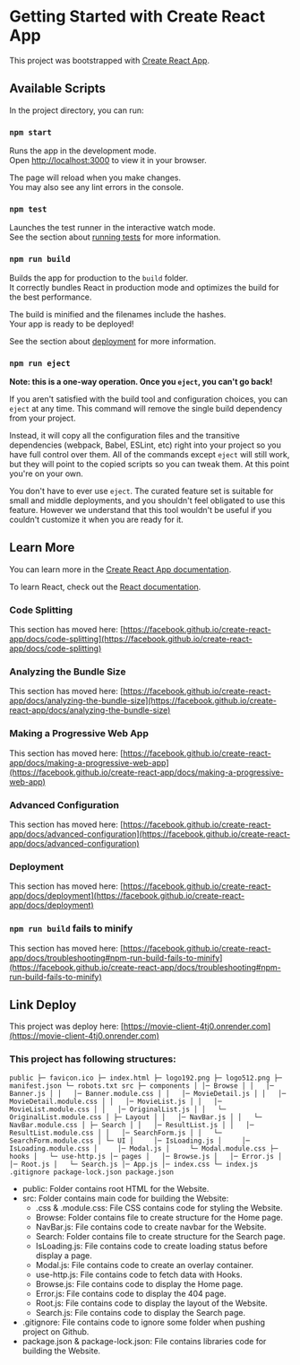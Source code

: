 # Getting Started with Create React App

This project was bootstrapped with [Create React App](https://github.com/facebook/create-react-app).

## Available Scripts

In the project directory, you can run:

### `npm start`

Runs the app in the development mode.\
Open [http://localhost:3000](http://localhost:3000) to view it in your browser.

The page will reload when you make changes.\
You may also see any lint errors in the console.

### `npm test`

Launches the test runner in the interactive watch mode.\
See the section about [running tests](https://facebook.github.io/create-react-app/docs/running-tests) for more information.

### `npm run build`

Builds the app for production to the `build` folder.\
It correctly bundles React in production mode and optimizes the build for the best performance.

The build is minified and the filenames include the hashes.\
Your app is ready to be deployed!

See the section about [deployment](https://facebook.github.io/create-react-app/docs/deployment) for more information.

### `npm run eject`

**Note: this is a one-way operation. Once you `eject`, you can't go back!**

If you aren't satisfied with the build tool and configuration choices, you can `eject` at any time. This command will remove the single build dependency from your project.

Instead, it will copy all the configuration files and the transitive dependencies (webpack, Babel, ESLint, etc) right into your project so you have full control over them. All of the commands except `eject` will still work, but they will point to the copied scripts so you can tweak them. At this point you're on your own.

You don't have to ever use `eject`. The curated feature set is suitable for small and middle deployments, and you shouldn't feel obligated to use this feature. However we understand that this tool wouldn't be useful if you couldn't customize it when you are ready for it.

## Learn More

You can learn more in the [Create React App documentation](https://facebook.github.io/create-react-app/docs/getting-started).

To learn React, check out the [React documentation](https://reactjs.org/).

### Code Splitting

This section has moved here: [https://facebook.github.io/create-react-app/docs/code-splitting](https://facebook.github.io/create-react-app/docs/code-splitting)

### Analyzing the Bundle Size

This section has moved here: [https://facebook.github.io/create-react-app/docs/analyzing-the-bundle-size](https://facebook.github.io/create-react-app/docs/analyzing-the-bundle-size)

### Making a Progressive Web App

This section has moved here: [https://facebook.github.io/create-react-app/docs/making-a-progressive-web-app](https://facebook.github.io/create-react-app/docs/making-a-progressive-web-app)

### Advanced Configuration

This section has moved here: [https://facebook.github.io/create-react-app/docs/advanced-configuration](https://facebook.github.io/create-react-app/docs/advanced-configuration)

### Deployment

This section has moved here: [https://facebook.github.io/create-react-app/docs/deployment](https://facebook.github.io/create-react-app/docs/deployment)

### `npm run build` fails to minify

This section has moved here: [https://facebook.github.io/create-react-app/docs/troubleshooting#npm-run-build-fails-to-minify](https://facebook.github.io/create-react-app/docs/troubleshooting#npm-run-build-fails-to-minify)

## Link Deploy

This project was deploy here: [https://movie-client-4tj0.onrender.com](https://movie-client-4tj0.onrender.com)

### This project has following structures:

`public
├─ favicon.ico
├─ index.html
├─ logo192.png
├─ logo512.png
├─ manifest.json
└─ robots.txt
src
├─ components
│ │─ Browse
│ │   │─ Banner.js
│ │   │─ Banner.module.css
│ │   │─ MovieDetail.js
│ │   │─ MovieDetail.module.css
│ │   │─ MovieList.js
│ │   │─ MovieList.module.css
│ │   │─ OriginalList.js
│ │   └─ OriginalList.module.css
│ ├─ Layout
│ │   │─ NavBar.js
│ │   └─ NavBar.module.css
│ ├─ Search
│ │   │─ ResultList.js
│ │   │─ ResultList.module.css
│ │   │─ SearchForm.js
│ │   └─ SearchForm.module.css
│ └─ UI
│     │─ IsLoading.js
│     │─ IsLoading.module.css
│     │─ Modal.js
│     └─ Modal.module.css
├─ hooks
│   └─ use-http.js
│─ pages
│   │─ Browse.js
│   │─ Error.js
│   │─ Root.js
│   └─ Search.js
│─ App.js
│─ index.css
└─ index.js
.gitignore
package-lock.json
package.json`

- public: Folder contains root HTML for the Website.
- src: Folder contains main code for building the Website:
  - .css & .module.css: File CSS contains code for styling the Website.
  - Browse: Folder contains file to create structure for the Home page.
  - NavBar.js: File contains code to create navbar for the Website.
  - Search: Folder contains file to create structure for the Search page.
  - IsLoading.js: File contains code to create loading status before display a page.
  - Modal.js: File contains code to create an overlay container.
  - use-http.js: File contains code to fetch data with Hooks.
  - Browse.js: File contains code to display the Home page.
  - Error.js: File contains code to display the 404 page.
  - Root.js: File contains code to display the layout of the Website.
  - Search.js: File contains code to display the Search page.
- .gitignore: File contains code to ignore some folder when pushing project on Github.
- package.json & package-lock.json: File contains libraries code for building the Website.
